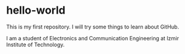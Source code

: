 # hello-world
This is my first repository. I will try some things to learn about GitHub.

I am a student of Electronics and Communication Engineering at Izmir Institute of Technology.
